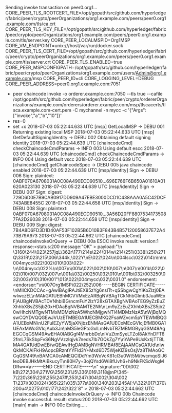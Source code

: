 Sending invoke transaction on peer0.org1...
CORE_PEER_TLS_ROOTCERT_FILE=/opt/gopath/src/github.com/hyperledger/fabric/peer/crypto/peerOrganizations/org1.example.com/peers/peer0.org1.example.com/tls/ca.crt
CORE_PEER_TLS_KEY_FILE=/opt/gopath/src/github.com/hyperledger/fabric/peer/crypto/peerOrganizations/org1.example.com/peers/peer0.org1.example.com/tls/server.key
CORE_PEER_LOCALMSPID=Org1MSP
CORE_VM_ENDPOINT=unix:///host/var/run/docker.sock
CORE_PEER_TLS_CERT_FILE=/opt/gopath/src/github.com/hyperledger/fabric/peer/crypto/peerOrganizations/org1.example.com/peers/peer0.org1.example.com/tls/server.crt
CORE_PEER_TLS_ENABLED=true
CORE_PEER_MSPCONFIGPATH=/opt/gopath/src/github.com/hyperledger/fabric/peer/crypto/peerOrganizations/org1.example.com/users/Admin@org1.example.com/msp
CORE_PEER_ID=cli
CORE_LOGGING_LEVEL=DEBUG
CORE_PEER_ADDRESS=peer0.org1.example.com:7051
+ peer chaincode invoke -o orderer.example.com:7050 --tls true --cafile /opt/gopath/src/github.com/hyperledger/fabric/peer/crypto/ordererOrganizations/example.com/orderers/orderer.example.com/msp/tlscacerts/tlsca.example.com-cert.pem -C mychannel -n mycc -c '{"Args":["invoke","a","b","10"]}'
+ res=0
+ set +x
2018-07-03 05:22:44.633 UTC [msp] GetLocalMSP -> DEBU 001 Returning existing local MSP
2018-07-03 05:22:44.633 UTC [msp] GetDefaultSigningIdentity -> DEBU 002 Obtaining default signing identity
2018-07-03 05:22:44.639 UTC [chaincodeCmd] checkChaincodeCmdParams -> INFO 003 Using default escc
2018-07-03 05:22:44.639 UTC [chaincodeCmd] checkChaincodeCmdParams -> INFO 004 Using default vscc
2018-07-03 05:22:44.639 UTC [chaincodeCmd] getChaincodeSpec -> DEBU 005 java chaincode enabled
2018-07-03 05:22:44.639 UTC [msp/identity] Sign -> DEBU 006 Sign: plaintext: 0ABF070A6708031A0C08A490ECD90510...696E766F6B650A01610A01620A023130 
2018-07-03 05:22:44.639 UTC [msp/identity] Sign -> DEBU 007 Sign: digest: 729D6D0E7B9CAB0917DD909A47EBE3000DCD1C438AAA0A5C42DCF743ABE8455C 
2018-07-03 05:22:44.658 UTC [msp/identity] Sign -> DEBU 008 Sign: plaintext: 0ABF070A6708031A0C08A490ECD90510...3A56D20FF88075341735087FA2D26038 
2018-07-03 05:22:44.658 UTC [msp/identity] Sign -> DEBU 009 Sign: digest: 7B4A8D6FD3D1D40AF53F102B5B6D10B3F843B4B57120058637E72A473B79A973 
2018-07-03 05:22:44.662 UTC [chaincodeCmd] chaincodeInvokeOrQuery -> DEBU 00a ESCC invoke result: version:1 response:<status:200 message:"OK" > payload:"\n \3160\244\023\257jqL\362r\177\214s\224\014w\214\251\0338!\250\271Q\331R\023\215\006\344k,\022Y\nE\022\024\n\004lscc\022\014\n\n\n\004mycc\022\002\010\003\022-\n\004mycc\022%\n\007\n\001a\022\002\010\007\n\007\n\001b\022\002\010\007\032\007\n\001a\032\00250\032\010\n\001b\032\003250\032\003\010\310\001\"\013\022\004mycc\032\0031.0" endorsement:<endorser:"\n\007Org1MSP\022\252\006-----BEGIN CERTIFICATE-----\nMIICKDCCAc+gAwIBAgIRAJtiEX85zYg6nslTt+qSSbgwCgYIKoZIzj0EAwIwczEL\nMAkGA1UEBhMCVVMxEzARBgNVBAgTCkNhbGlmb3JuaWExFjAUBgNVBAcTDVNhbiBG\ncmFuY2lzY28xGTAXBgNVBAoTEG9yZzEuZXhhbXBsZS5jb20xHDAaBgNVBAMTE2Nh\nLm9yZzEuZXhhbXBsZS5jb20wHhcNMTgwNTMxMDMzNzA5WhcNMjgwNTI4MDMzNzA5\nWjBqMQswCQYDVQQGEwJVUzETMBEGA1UECBMKQ2FsaWZvcm5pYTEWMBQGA1UEBxMN\nU2FuIEZyYW5jaXNjbzENMAsGA1UECxMEcGVlcjEfMB0GA1UEAxMWcGVlcjAub3Jn\nMS5leGFtcGxlLmNvbTBZMBMGByqGSM49AgEGCCqGSM49AwEHA0IABGgf4MnrbbDo\niVuZtmSyeLTZoI8AkYnDFT62fmL7SkSbpFvS6NgVVzzIqjvk7neds7lb7GQkZg7Y\nYAPe9UxKxtijTTBLMA4GA1UdDwEB/wQEAwIHgDAMBgNVHRMBAf8EAjAAMCsGA1Ud\nIwQkMCKAIFkH9AopcBRzntYYFld3Y+Mxd6D75WjeKlZ9sOsjVz8TMAoGCCqGSM49\nBAMCA0cAMEQCIDdYm3WxVcK61cl3u0Wt5M/twcmqoSIJ6IeoDEBJHkMtAiBkucyT\n80H7y+3ojQYsd6Wi8fUvh6+h9NkFKSoWsgMDRw==\n-----END CERTIFICATE-----\n" signature:"0D\002 kB\272\304\271VG\256\231J5\336\016\3118@nP\345-7\220\365\226\255\247#\353\247\304\002\304\002 T\237i\303\024\365\221\035\377s\000\340\203\245A[:V\322\017\370\200u4\0275\010\177\242\322`8" > 
2018-07-03 05:22:44.662 UTC [chaincodeCmd] chaincodeInvokeOrQuery -> INFO 00b Chaincode invoke successful. result: status:200 
2018-07-03 05:22:44.662 UTC [main] main -> INFO 00c Exiting.....

